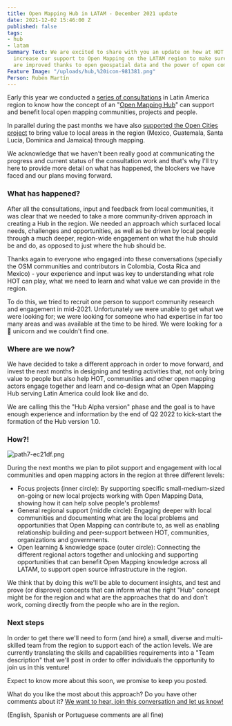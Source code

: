 ```yaml
---
title: Open Mapping Hub in LATAM - December 2021 update
date: 2021-12-02 15:46:00 Z
published: false
tags:
- hub
- latam
Summary Text: We are excited to share with you an update on how at HOT we plan to
  increase our support to Open Mapping on the LATAM region to make sure people's lives
  are improved thanks to open geospatial data and the power of open communities!
Feature Image: "/uploads/hub,%20icon-981381.png"
Person: Rubén Martín
---
```


Early this year we conducted a [series of consultations](https://www.hotosm.org/updates/ayuda-a-impulsar-openstreetmap-en-latinoamerica/) in Latin America region to know how the concept of an "[Open Mapping Hub](https://www.openstreetmap.org/user/RebeccaF/diary/396229)" can support and benefit local open mapping communities, projects and people.  

In parallel during the past months we have also [supported the Open Cities project](https://www.hotosm.org/updates/como-mejorar-la-preparacion-y-la-capacidad-de-respuesta-de-las-comunidades-ante-los-desastres-en-america-latina-y-el-caribe-con-datos-geoespaciales-creados-de-manera-participativa/) to bring value to local areas in the region (Mexico, Guatemala, Santa Lucía, Dominica and Jamaica) through mapping.  

We acknowledge that we haven't been really good at communicating the progress and current status of the consultation work and that's why I'll try here to provide more detail on what has happened, the blockers we have faced and our plans moving forward.

### What has happened?  

After all the consultations, input and feedback from local communities, it was clear that we needed to take a more community-driven approach in creating a Hub in the region. We needed an approach which surfaced local needs, challenges and opportunities, as well as be driven by local people through a much deeper, region-wide engagement on what the hub should be and do, as opposed to just where the hub should be.  

Thanks again to everyone who engaged into these conversations (specially the OSM communities and contributors in Colombia, Costa Rica and Mexico) - your experience and input was key to understanding what role HOT can play, what we need to learn and what value we can provide in the region.  

To do this, we tried to recruit one person to support community research and engagement in mid-2021\. Unfortunately we were unable to get what we were looking for; we were looking for someone who had expertise in far too many areas and was available at the time to be hired. We were looking for a 🦄 unicorn and we couldn't find one.

### Where are we now?

We have decided to take a different approach in order to move forward, and invest the next months in designing and testing activities that, not only bring value to people but also help HOT, communities and other open mapping actors engage together and learn and co-design what an Open Mapping Hub serving Latin America could look like and do.   

We are calling this the "Hub Alpha version" phase and the goal is to have enough experience and information by the end of Q2 2022 to kick-start the formation of the Hub version 1.0\.

### How?!

![path7-ec21df.png](/uploads/path7-ec21df.png) 

During the next months we plan to pilot support and engagement with local communities and open mapping actors in the region at three different levels:  

* Focus projects (inner circle): By supporting specific small-medium-sized on-going or new local projects working with Open Mapping Data, showing how it can help solve people's problems!
* General regional support (middle circle): Engaging deeper with local communities and documenting what are the local problems and opportunities that Open Mapping can contribute to, as well as enabling relationship building and peer-support between HOT, communities, organizations and governments.
* Open learning & knowledge space (outer circle): Connecting the different regional actors together and unlocking and supporting opportunities that can benefit Open Mapping knowledge across all LATAM, to support open source infrastructure in the region.  

We think that by doing this we'll be able to document insights, and test and prove (or disprove) concepts that can inform what the right "Hub" concept might be for the region and what are the approaches that do and don't work, coming directly from the people who are in the region.

### Next steps

In order to get there we'll need to form (and hire) a small, diverse and multi-skilled team from the region to support each of the action levels. We are currently translating the skills and capabilities requirements into a "Team description" that we'll post in order to offer individuals the opportunity to join us in this venture!  

Expect to know more about this soon, we promise to keep you posted.   

What do you like the most about this approach? Do you have other comments about it? [We want to hear, join this conversation and let us know!](https://loomio.hotosm.org/d/Zg6DxHzE/open-mapping-hub-latam-dec-2021)  

(English, Spanish or Portuguese comments are all fine)